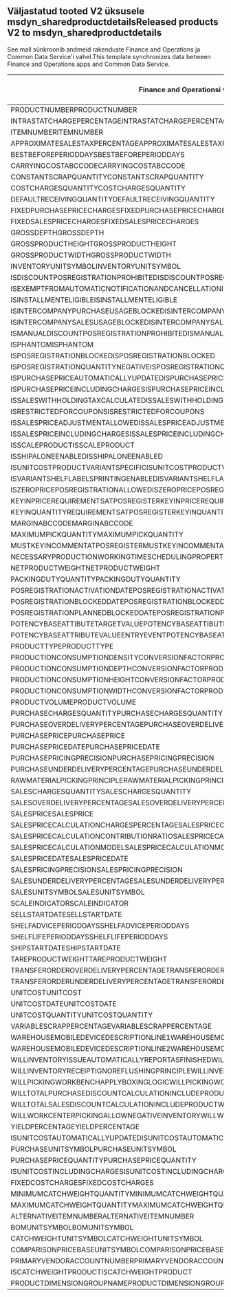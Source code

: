 ## <a name="released-products-v2-to-msdyn_sharedproductdetails"></a><span data-ttu-id="ce9e9-101">Väljastatud tooted V2 üksusele msdyn_sharedproductdetails</span><span class="sxs-lookup"><span data-stu-id="ce9e9-101">Released products V2 to msdyn_sharedproductdetails</span></span>

<span data-ttu-id="ce9e9-102">See mall sünkroonib andmeid rakenduste Finance and Operations ja Common Data Service'i vahel.</span><span class="sxs-lookup"><span data-stu-id="ce9e9-102">This template synchronizes data between Finance and Operations apps and Common Data Service.</span></span>

<span data-ttu-id="ce9e9-103">Finance and Operationsi väli</span><span class="sxs-lookup"><span data-stu-id="ce9e9-103">Finance and Operations field</span></span> | <span data-ttu-id="ce9e9-104">Kaardi tüüp</span><span class="sxs-lookup"><span data-stu-id="ce9e9-104">Map type</span></span> | <span data-ttu-id="ce9e9-105">Muu Dynamics 365 väli</span><span class="sxs-lookup"><span data-stu-id="ce9e9-105">Other Dynamics 365 field</span></span> | <span data-ttu-id="ce9e9-106">Vaikeväärtus</span><span class="sxs-lookup"><span data-stu-id="ce9e9-106">Default value</span></span>
---|---|---|---
<span data-ttu-id="ce9e9-107">PRODUCTNUMBER</span><span class="sxs-lookup"><span data-stu-id="ce9e9-107">PRODUCTNUMBER</span></span> | > | <span data-ttu-id="ce9e9-108">msdyn_globalproduct.msdyn_productnumber</span><span class="sxs-lookup"><span data-stu-id="ce9e9-108">msdyn_globalproduct.msdyn_productnumber</span></span> | 
<span data-ttu-id="ce9e9-109">INTRASTATCHARGEPERCENTAGE</span><span class="sxs-lookup"><span data-stu-id="ce9e9-109">INTRASTATCHARGEPERCENTAGE</span></span> | > | <span data-ttu-id="ce9e9-110">msdyn_intrastatchargepercentage</span><span class="sxs-lookup"><span data-stu-id="ce9e9-110">msdyn_intrastatchargepercentage</span></span> | 
<span data-ttu-id="ce9e9-111">ITEMNUMBER</span><span class="sxs-lookup"><span data-stu-id="ce9e9-111">ITEMNUMBER</span></span> | >> | <span data-ttu-id="ce9e9-112">msdyn_itemnumber</span><span class="sxs-lookup"><span data-stu-id="ce9e9-112">msdyn_itemnumber</span></span> | 
<span data-ttu-id="ce9e9-113">APPROXIMATESALESTAXPERCENTAGE</span><span class="sxs-lookup"><span data-stu-id="ce9e9-113">APPROXIMATESALESTAXPERCENTAGE</span></span> | > | <span data-ttu-id="ce9e9-114">msdyn_approximatesalestaxpercentage</span><span class="sxs-lookup"><span data-stu-id="ce9e9-114">msdyn_approximatesalestaxpercentage</span></span> | 
<span data-ttu-id="ce9e9-115">BESTBEFOREPERIODDAYS</span><span class="sxs-lookup"><span data-stu-id="ce9e9-115">BESTBEFOREPERIODDAYS</span></span> | > | <span data-ttu-id="ce9e9-116">msdyn_bestbeforeperioddays</span><span class="sxs-lookup"><span data-stu-id="ce9e9-116">msdyn_bestbeforeperioddays</span></span> | 
<span data-ttu-id="ce9e9-117">CARRYINGCOSTABCCODE</span><span class="sxs-lookup"><span data-stu-id="ce9e9-117">CARRYINGCOSTABCCODE</span></span> | >> | <span data-ttu-id="ce9e9-118">msdyn_carryingcostabccode</span><span class="sxs-lookup"><span data-stu-id="ce9e9-118">msdyn_carryingcostabccode</span></span> | 
<span data-ttu-id="ce9e9-119">CONSTANTSCRAPQUANTITY</span><span class="sxs-lookup"><span data-stu-id="ce9e9-119">CONSTANTSCRAPQUANTITY</span></span> | > | <span data-ttu-id="ce9e9-120">msdyn_constantscrapquantity</span><span class="sxs-lookup"><span data-stu-id="ce9e9-120">msdyn_constantscrapquantity</span></span> | 
<span data-ttu-id="ce9e9-121">COSTCHARGESQUANTITY</span><span class="sxs-lookup"><span data-stu-id="ce9e9-121">COSTCHARGESQUANTITY</span></span> | > | <span data-ttu-id="ce9e9-122">msdyn_costchargesquantity</span><span class="sxs-lookup"><span data-stu-id="ce9e9-122">msdyn_costchargesquantity</span></span> | 
<span data-ttu-id="ce9e9-123">DEFAULTRECEIVINGQUANTITY</span><span class="sxs-lookup"><span data-stu-id="ce9e9-123">DEFAULTRECEIVINGQUANTITY</span></span> | > | <span data-ttu-id="ce9e9-124">msdyn_defaultreceivingquantity</span><span class="sxs-lookup"><span data-stu-id="ce9e9-124">msdyn_defaultreceivingquantity</span></span> | 
<span data-ttu-id="ce9e9-125">FIXEDPURCHASEPRICECHARGES</span><span class="sxs-lookup"><span data-stu-id="ce9e9-125">FIXEDPURCHASEPRICECHARGES</span></span> | > | <span data-ttu-id="ce9e9-126">msdyn_fixedpurchasepricecharges</span><span class="sxs-lookup"><span data-stu-id="ce9e9-126">msdyn_fixedpurchasepricecharges</span></span> | 
<span data-ttu-id="ce9e9-127">FIXEDSALESPRICECHARGES</span><span class="sxs-lookup"><span data-stu-id="ce9e9-127">FIXEDSALESPRICECHARGES</span></span> | > | <span data-ttu-id="ce9e9-128">msdyn_fixedsalespricecharges</span><span class="sxs-lookup"><span data-stu-id="ce9e9-128">msdyn_fixedsalespricecharges</span></span> | 
<span data-ttu-id="ce9e9-129">GROSSDEPTH</span><span class="sxs-lookup"><span data-stu-id="ce9e9-129">GROSSDEPTH</span></span> | > | <span data-ttu-id="ce9e9-130">msdyn_grossdepth</span><span class="sxs-lookup"><span data-stu-id="ce9e9-130">msdyn_grossdepth</span></span> | 
<span data-ttu-id="ce9e9-131">GROSSPRODUCTHEIGHT</span><span class="sxs-lookup"><span data-stu-id="ce9e9-131">GROSSPRODUCTHEIGHT</span></span> | > | <span data-ttu-id="ce9e9-132">msdyn_grossproductheight</span><span class="sxs-lookup"><span data-stu-id="ce9e9-132">msdyn_grossproductheight</span></span> | 
<span data-ttu-id="ce9e9-133">GROSSPRODUCTWIDTH</span><span class="sxs-lookup"><span data-stu-id="ce9e9-133">GROSSPRODUCTWIDTH</span></span> | > | <span data-ttu-id="ce9e9-134">msdyn_grossproductwidth</span><span class="sxs-lookup"><span data-stu-id="ce9e9-134">msdyn_grossproductwidth</span></span> | 
<span data-ttu-id="ce9e9-135">INVENTORYUNITSYMBOL</span><span class="sxs-lookup"><span data-stu-id="ce9e9-135">INVENTORYUNITSYMBOL</span></span> | > | <span data-ttu-id="ce9e9-136">msdyn_inventoryunitsymbol.msdyn_symbol</span><span class="sxs-lookup"><span data-stu-id="ce9e9-136">msdyn_inventoryunitsymbol.msdyn_symbol</span></span> | 
<span data-ttu-id="ce9e9-137">ISDISCOUNTPOSREGISTRATIONPROHIBITED</span><span class="sxs-lookup"><span data-stu-id="ce9e9-137">ISDISCOUNTPOSREGISTRATIONPROHIBITED</span></span> | >> | <span data-ttu-id="ce9e9-138">msdyn_isdiscountposregistrationprohibited</span><span class="sxs-lookup"><span data-stu-id="ce9e9-138">msdyn_isdiscountposregistrationprohibited</span></span> | 
<span data-ttu-id="ce9e9-139">ISEXEMPTFROMAUTOMATICNOTIFICATIONANDCANCELLATION</span><span class="sxs-lookup"><span data-stu-id="ce9e9-139">ISEXEMPTFROMAUTOMATICNOTIFICATIONANDCANCELLATION</span></span> | >> | <span data-ttu-id="ce9e9-140">msdyn_exemptautomaticnotificationcancel</span><span class="sxs-lookup"><span data-stu-id="ce9e9-140">msdyn_exemptautomaticnotificationcancel</span></span> | 
<span data-ttu-id="ce9e9-141">ISINSTALLMENTELIGIBLE</span><span class="sxs-lookup"><span data-stu-id="ce9e9-141">ISINSTALLMENTELIGIBLE</span></span> | >> | <span data-ttu-id="ce9e9-142">msdyn_isinstallmenteligible</span><span class="sxs-lookup"><span data-stu-id="ce9e9-142">msdyn_isinstallmenteligible</span></span> | 
<span data-ttu-id="ce9e9-143">ISINTERCOMPANYPURCHASEUSAGEBLOCKED</span><span class="sxs-lookup"><span data-stu-id="ce9e9-143">ISINTERCOMPANYPURCHASEUSAGEBLOCKED</span></span> | >> | <span data-ttu-id="ce9e9-144">msdyn_isintercompanypurchaseusageblocked</span><span class="sxs-lookup"><span data-stu-id="ce9e9-144">msdyn_isintercompanypurchaseusageblocked</span></span> | 
<span data-ttu-id="ce9e9-145">ISINTERCOMPANYSALESUSAGEBLOCKED</span><span class="sxs-lookup"><span data-stu-id="ce9e9-145">ISINTERCOMPANYSALESUSAGEBLOCKED</span></span> | >> | <span data-ttu-id="ce9e9-146">msdyn_isintercompanysalesusageblocked</span><span class="sxs-lookup"><span data-stu-id="ce9e9-146">msdyn_isintercompanysalesusageblocked</span></span> | 
<span data-ttu-id="ce9e9-147">ISMANUALDISCOUNTPOSREGISTRATIONPROHIBITED</span><span class="sxs-lookup"><span data-stu-id="ce9e9-147">ISMANUALDISCOUNTPOSREGISTRATIONPROHIBITED</span></span> | >> | <span data-ttu-id="ce9e9-148">msdyn_ismanualdiscposregistrationprohibited</span><span class="sxs-lookup"><span data-stu-id="ce9e9-148">msdyn_ismanualdiscposregistrationprohibited</span></span> | 
<span data-ttu-id="ce9e9-149">ISPHANTOM</span><span class="sxs-lookup"><span data-stu-id="ce9e9-149">ISPHANTOM</span></span> | >> | <span data-ttu-id="ce9e9-150">msdyn_isphantom</span><span class="sxs-lookup"><span data-stu-id="ce9e9-150">msdyn_isphantom</span></span> | 
<span data-ttu-id="ce9e9-151">ISPOSREGISTRATIONBLOCKED</span><span class="sxs-lookup"><span data-stu-id="ce9e9-151">ISPOSREGISTRATIONBLOCKED</span></span> | >> | <span data-ttu-id="ce9e9-152">msdyn_isposregistrationblocked</span><span class="sxs-lookup"><span data-stu-id="ce9e9-152">msdyn_isposregistrationblocked</span></span> | 
<span data-ttu-id="ce9e9-153">ISPOSREGISTRATIONQUANTITYNEGATIVE</span><span class="sxs-lookup"><span data-stu-id="ce9e9-153">ISPOSREGISTRATIONQUANTITYNEGATIVE</span></span> | >> | <span data-ttu-id="ce9e9-154">msdyn_isposregistrationquantitynegative</span><span class="sxs-lookup"><span data-stu-id="ce9e9-154">msdyn_isposregistrationquantitynegative</span></span> | 
<span data-ttu-id="ce9e9-155">ISPURCHASEPRICEAUTOMATICALLYUPDATED</span><span class="sxs-lookup"><span data-stu-id="ce9e9-155">ISPURCHASEPRICEAUTOMATICALLYUPDATED</span></span> | >> | <span data-ttu-id="ce9e9-156">msdyn_ispurchasepriceautomaticallyupdated</span><span class="sxs-lookup"><span data-stu-id="ce9e9-156">msdyn_ispurchasepriceautomaticallyupdated</span></span> | 
<span data-ttu-id="ce9e9-157">ISPURCHASEPRICEINCLUDINGCHARGES</span><span class="sxs-lookup"><span data-stu-id="ce9e9-157">ISPURCHASEPRICEINCLUDINGCHARGES</span></span> | >> | <span data-ttu-id="ce9e9-158">msdyn_ispurchasepriceincludingcharges</span><span class="sxs-lookup"><span data-stu-id="ce9e9-158">msdyn_ispurchasepriceincludingcharges</span></span> | 
<span data-ttu-id="ce9e9-159">ISSALESWITHHOLDINGTAXCALCULATED</span><span class="sxs-lookup"><span data-stu-id="ce9e9-159">ISSALESWITHHOLDINGTAXCALCULATED</span></span> | >> | <span data-ttu-id="ce9e9-160">msdyn_issaleswithholdingtaxcalculated</span><span class="sxs-lookup"><span data-stu-id="ce9e9-160">msdyn_issaleswithholdingtaxcalculated</span></span> | 
<span data-ttu-id="ce9e9-161">ISRESTRICTEDFORCOUPONS</span><span class="sxs-lookup"><span data-stu-id="ce9e9-161">ISRESTRICTEDFORCOUPONS</span></span> | >> | <span data-ttu-id="ce9e9-162">msdyn_isrestrictedforcoupons</span><span class="sxs-lookup"><span data-stu-id="ce9e9-162">msdyn_isrestrictedforcoupons</span></span> | 
<span data-ttu-id="ce9e9-163">ISSALESPRICEADJUSTMENTALLOWED</span><span class="sxs-lookup"><span data-stu-id="ce9e9-163">ISSALESPRICEADJUSTMENTALLOWED</span></span> | >> | <span data-ttu-id="ce9e9-164">msdyn_issalespriceadjustmentallowed</span><span class="sxs-lookup"><span data-stu-id="ce9e9-164">msdyn_issalespriceadjustmentallowed</span></span> | 
<span data-ttu-id="ce9e9-165">ISSALESPRICEINCLUDINGCHARGES</span><span class="sxs-lookup"><span data-stu-id="ce9e9-165">ISSALESPRICEINCLUDINGCHARGES</span></span> | >> | <span data-ttu-id="ce9e9-166">msdyn_issalespriceincludingcharges</span><span class="sxs-lookup"><span data-stu-id="ce9e9-166">msdyn_issalespriceincludingcharges</span></span> | 
<span data-ttu-id="ce9e9-167">ISSCALEPRODUCT</span><span class="sxs-lookup"><span data-stu-id="ce9e9-167">ISSCALEPRODUCT</span></span> | >> | <span data-ttu-id="ce9e9-168">msdyn_isscaleproduct</span><span class="sxs-lookup"><span data-stu-id="ce9e9-168">msdyn_isscaleproduct</span></span> | 
<span data-ttu-id="ce9e9-169">ISSHIPALONEENABLED</span><span class="sxs-lookup"><span data-stu-id="ce9e9-169">ISSHIPALONEENABLED</span></span> | >> | <span data-ttu-id="ce9e9-170">msdyn_isshipaloneenabled</span><span class="sxs-lookup"><span data-stu-id="ce9e9-170">msdyn_isshipaloneenabled</span></span> | 
<span data-ttu-id="ce9e9-171">ISUNITCOSTPRODUCTVARIANTSPECIFIC</span><span class="sxs-lookup"><span data-stu-id="ce9e9-171">ISUNITCOSTPRODUCTVARIANTSPECIFIC</span></span> | >> | <span data-ttu-id="ce9e9-172">msdyn_isunitcostproductvariantspecific</span><span class="sxs-lookup"><span data-stu-id="ce9e9-172">msdyn_isunitcostproductvariantspecific</span></span> | 
<span data-ttu-id="ce9e9-173">ISVARIANTSHELFLABELSPRINTINGENABLED</span><span class="sxs-lookup"><span data-stu-id="ce9e9-173">ISVARIANTSHELFLABELSPRINTINGENABLED</span></span> | >> | <span data-ttu-id="ce9e9-174">msdyn_isvariantshelflabelsprintingenabled</span><span class="sxs-lookup"><span data-stu-id="ce9e9-174">msdyn_isvariantshelflabelsprintingenabled</span></span> | 
<span data-ttu-id="ce9e9-175">ISZEROPRICEPOSREGISTRATIONALLOWED</span><span class="sxs-lookup"><span data-stu-id="ce9e9-175">ISZEROPRICEPOSREGISTRATIONALLOWED</span></span> | >> | <span data-ttu-id="ce9e9-176">msdyn_iszeropriceposregistrationallowed</span><span class="sxs-lookup"><span data-stu-id="ce9e9-176">msdyn_iszeropriceposregistrationallowed</span></span> | 
<span data-ttu-id="ce9e9-177">KEYINPRICEREQUIREMENTSATPOSREGISTER</span><span class="sxs-lookup"><span data-stu-id="ce9e9-177">KEYINPRICEREQUIREMENTSATPOSREGISTER</span></span> | >> | <span data-ttu-id="ce9e9-178">msdyn_keyinpricerequirementsatposregister</span><span class="sxs-lookup"><span data-stu-id="ce9e9-178">msdyn_keyinpricerequirementsatposregister</span></span> | 
<span data-ttu-id="ce9e9-179">KEYINQUANTITYREQUIREMENTSATPOSREGISTER</span><span class="sxs-lookup"><span data-stu-id="ce9e9-179">KEYINQUANTITYREQUIREMENTSATPOSREGISTER</span></span> | >> | <span data-ttu-id="ce9e9-180">msdyn_keyinquantityrequirementsatposregister</span><span class="sxs-lookup"><span data-stu-id="ce9e9-180">msdyn_keyinquantityrequirementsatposregister</span></span> | 
<span data-ttu-id="ce9e9-181">MARGINABCCODE</span><span class="sxs-lookup"><span data-stu-id="ce9e9-181">MARGINABCCODE</span></span> | >> | <span data-ttu-id="ce9e9-182">msdyn_marginabccode</span><span class="sxs-lookup"><span data-stu-id="ce9e9-182">msdyn_marginabccode</span></span> | 
<span data-ttu-id="ce9e9-183">MAXIMUMPICKQUANTITY</span><span class="sxs-lookup"><span data-stu-id="ce9e9-183">MAXIMUMPICKQUANTITY</span></span> | > | <span data-ttu-id="ce9e9-184">msdyn_maximumpickquantity</span><span class="sxs-lookup"><span data-stu-id="ce9e9-184">msdyn_maximumpickquantity</span></span> | 
<span data-ttu-id="ce9e9-185">MUSTKEYINCOMMENTATPOSREGISTER</span><span class="sxs-lookup"><span data-stu-id="ce9e9-185">MUSTKEYINCOMMENTATPOSREGISTER</span></span> | >> | <span data-ttu-id="ce9e9-186">msdyn_mustkeyincommentatposregister</span><span class="sxs-lookup"><span data-stu-id="ce9e9-186">msdyn_mustkeyincommentatposregister</span></span> | 
<span data-ttu-id="ce9e9-187">NECESSARYPRODUCTIONWORKINGTIMESCHEDULINGPROPERTYID</span><span class="sxs-lookup"><span data-stu-id="ce9e9-187">NECESSARYPRODUCTIONWORKINGTIMESCHEDULINGPROPERTYID</span></span> | > | <span data-ttu-id="ce9e9-188">msdyn_necessaryproductionworkingtimeschedulingp</span><span class="sxs-lookup"><span data-stu-id="ce9e9-188">msdyn_necessaryproductionworkingtimeschedulingp</span></span> | 
<span data-ttu-id="ce9e9-189">NETPRODUCTWEIGHT</span><span class="sxs-lookup"><span data-stu-id="ce9e9-189">NETPRODUCTWEIGHT</span></span> | > | <span data-ttu-id="ce9e9-190">msdyn_netproductweight</span><span class="sxs-lookup"><span data-stu-id="ce9e9-190">msdyn_netproductweight</span></span> | 
<span data-ttu-id="ce9e9-191">PACKINGDUTYQUANTITY</span><span class="sxs-lookup"><span data-stu-id="ce9e9-191">PACKINGDUTYQUANTITY</span></span> | > | <span data-ttu-id="ce9e9-192">msdyn_packingdutyquantity</span><span class="sxs-lookup"><span data-stu-id="ce9e9-192">msdyn_packingdutyquantity</span></span> | 
<span data-ttu-id="ce9e9-193">POSREGISTRATIONACTIVATIONDATE</span><span class="sxs-lookup"><span data-stu-id="ce9e9-193">POSREGISTRATIONACTIVATIONDATE</span></span> | > | <span data-ttu-id="ce9e9-194">msdyn_posregistrationactivationdate</span><span class="sxs-lookup"><span data-stu-id="ce9e9-194">msdyn_posregistrationactivationdate</span></span> | 
<span data-ttu-id="ce9e9-195">POSREGISTRATIONBLOCKEDDATE</span><span class="sxs-lookup"><span data-stu-id="ce9e9-195">POSREGISTRATIONBLOCKEDDATE</span></span> | > | <span data-ttu-id="ce9e9-196">msdyn_posregistrationblockeddate</span><span class="sxs-lookup"><span data-stu-id="ce9e9-196">msdyn_posregistrationblockeddate</span></span> | 
<span data-ttu-id="ce9e9-197">POSREGISTRATIONPLANNEDBLOCKEDDATE</span><span class="sxs-lookup"><span data-stu-id="ce9e9-197">POSREGISTRATIONPLANNEDBLOCKEDDATE</span></span> | > | <span data-ttu-id="ce9e9-198">msdyn_posregistrationplannedblockeddate</span><span class="sxs-lookup"><span data-stu-id="ce9e9-198">msdyn_posregistrationplannedblockeddate</span></span> | 
<span data-ttu-id="ce9e9-199">POTENCYBASEATTIBUTETARGETVALUE</span><span class="sxs-lookup"><span data-stu-id="ce9e9-199">POTENCYBASEATTIBUTETARGETVALUE</span></span> | > | <span data-ttu-id="ce9e9-200">msdyn_potencybaseattibutetargetvalue</span><span class="sxs-lookup"><span data-stu-id="ce9e9-200">msdyn_potencybaseattibutetargetvalue</span></span> | 
<span data-ttu-id="ce9e9-201">POTENCYBASEATTRIBUTEVALUEENTRYEVENT</span><span class="sxs-lookup"><span data-stu-id="ce9e9-201">POTENCYBASEATTRIBUTEVALUEENTRYEVENT</span></span> | >> | <span data-ttu-id="ce9e9-202">msdyn_potencybaseattributevalueentryevent</span><span class="sxs-lookup"><span data-stu-id="ce9e9-202">msdyn_potencybaseattributevalueentryevent</span></span> | 
<span data-ttu-id="ce9e9-203">PRODUCTTYPE</span><span class="sxs-lookup"><span data-stu-id="ce9e9-203">PRODUCTTYPE</span></span> | >> | <span data-ttu-id="ce9e9-204">msdyn_producttype</span><span class="sxs-lookup"><span data-stu-id="ce9e9-204">msdyn_producttype</span></span> | 
<span data-ttu-id="ce9e9-205">PRODUCTIONCONSUMPTIONDENSITYCONVERSIONFACTOR</span><span class="sxs-lookup"><span data-stu-id="ce9e9-205">PRODUCTIONCONSUMPTIONDENSITYCONVERSIONFACTOR</span></span> | > | <span data-ttu-id="ce9e9-206">msdyn_productionconsumptiondensityconversion</span><span class="sxs-lookup"><span data-stu-id="ce9e9-206">msdyn_productionconsumptiondensityconversion</span></span> | 
<span data-ttu-id="ce9e9-207">PRODUCTIONCONSUMPTIONDEPTHCONVERSIONFACTOR</span><span class="sxs-lookup"><span data-stu-id="ce9e9-207">PRODUCTIONCONSUMPTIONDEPTHCONVERSIONFACTOR</span></span> | > | <span data-ttu-id="ce9e9-208">msdyn_productionconsumptiondepthconversion</span><span class="sxs-lookup"><span data-stu-id="ce9e9-208">msdyn_productionconsumptiondepthconversion</span></span> | 
<span data-ttu-id="ce9e9-209">PRODUCTIONCONSUMPTIONHEIGHTCONVERSIONFACTOR</span><span class="sxs-lookup"><span data-stu-id="ce9e9-209">PRODUCTIONCONSUMPTIONHEIGHTCONVERSIONFACTOR</span></span> | > | <span data-ttu-id="ce9e9-210">msdyn_productionconsumptionheightconversion</span><span class="sxs-lookup"><span data-stu-id="ce9e9-210">msdyn_productionconsumptionheightconversion</span></span> | 
<span data-ttu-id="ce9e9-211">PRODUCTIONCONSUMPTIONWIDTHCONVERSIONFACTOR</span><span class="sxs-lookup"><span data-stu-id="ce9e9-211">PRODUCTIONCONSUMPTIONWIDTHCONVERSIONFACTOR</span></span> | > | <span data-ttu-id="ce9e9-212">msdyn_productionconsumptionwidthconversion</span><span class="sxs-lookup"><span data-stu-id="ce9e9-212">msdyn_productionconsumptionwidthconversion</span></span> | 
<span data-ttu-id="ce9e9-213">PRODUCTVOLUME</span><span class="sxs-lookup"><span data-stu-id="ce9e9-213">PRODUCTVOLUME</span></span> | > | <span data-ttu-id="ce9e9-214">msdyn_productvolume</span><span class="sxs-lookup"><span data-stu-id="ce9e9-214">msdyn_productvolume</span></span> | 
<span data-ttu-id="ce9e9-215">PURCHASECHARGESQUANTITY</span><span class="sxs-lookup"><span data-stu-id="ce9e9-215">PURCHASECHARGESQUANTITY</span></span> | > | <span data-ttu-id="ce9e9-216">msdyn_purchasechargesquantity</span><span class="sxs-lookup"><span data-stu-id="ce9e9-216">msdyn_purchasechargesquantity</span></span> | 
<span data-ttu-id="ce9e9-217">PURCHASEOVERDELIVERYPERCENTAGE</span><span class="sxs-lookup"><span data-stu-id="ce9e9-217">PURCHASEOVERDELIVERYPERCENTAGE</span></span> | > | <span data-ttu-id="ce9e9-218">msdyn_purchaseoverdeliverypercentage</span><span class="sxs-lookup"><span data-stu-id="ce9e9-218">msdyn_purchaseoverdeliverypercentage</span></span> | 
<span data-ttu-id="ce9e9-219">PURCHASEPRICE</span><span class="sxs-lookup"><span data-stu-id="ce9e9-219">PURCHASEPRICE</span></span> | > | <span data-ttu-id="ce9e9-220">msdyn_purchaseprice</span><span class="sxs-lookup"><span data-stu-id="ce9e9-220">msdyn_purchaseprice</span></span> | 
<span data-ttu-id="ce9e9-221">PURCHASEPRICEDATE</span><span class="sxs-lookup"><span data-stu-id="ce9e9-221">PURCHASEPRICEDATE</span></span> | > | <span data-ttu-id="ce9e9-222">msdyn_purchasepricedate</span><span class="sxs-lookup"><span data-stu-id="ce9e9-222">msdyn_purchasepricedate</span></span> | 
<span data-ttu-id="ce9e9-223">PURCHASEPRICINGPRECISION</span><span class="sxs-lookup"><span data-stu-id="ce9e9-223">PURCHASEPRICINGPRECISION</span></span> | > | <span data-ttu-id="ce9e9-224">msdyn_purchasepricingprecision</span><span class="sxs-lookup"><span data-stu-id="ce9e9-224">msdyn_purchasepricingprecision</span></span> | 
<span data-ttu-id="ce9e9-225">PURCHASEUNDERDELIVERYPERCENTAGE</span><span class="sxs-lookup"><span data-stu-id="ce9e9-225">PURCHASEUNDERDELIVERYPERCENTAGE</span></span> | > | <span data-ttu-id="ce9e9-226">msdyn_purchaseunderdeliverypercentage</span><span class="sxs-lookup"><span data-stu-id="ce9e9-226">msdyn_purchaseunderdeliverypercentage</span></span> | 
<span data-ttu-id="ce9e9-227">RAWMATERIALPICKINGPRINCIPLE</span><span class="sxs-lookup"><span data-stu-id="ce9e9-227">RAWMATERIALPICKINGPRINCIPLE</span></span> | >> | <span data-ttu-id="ce9e9-228">msdyn_rawmaterialpickingprinciple</span><span class="sxs-lookup"><span data-stu-id="ce9e9-228">msdyn_rawmaterialpickingprinciple</span></span> | 
<span data-ttu-id="ce9e9-229">SALESCHARGESQUANTITY</span><span class="sxs-lookup"><span data-stu-id="ce9e9-229">SALESCHARGESQUANTITY</span></span> | > | <span data-ttu-id="ce9e9-230">msdyn_saleschargesquantity</span><span class="sxs-lookup"><span data-stu-id="ce9e9-230">msdyn_saleschargesquantity</span></span> | 
<span data-ttu-id="ce9e9-231">SALESOVERDELIVERYPERCENTAGE</span><span class="sxs-lookup"><span data-stu-id="ce9e9-231">SALESOVERDELIVERYPERCENTAGE</span></span> | > | <span data-ttu-id="ce9e9-232">msdyn_salesoverdeliverypercentage</span><span class="sxs-lookup"><span data-stu-id="ce9e9-232">msdyn_salesoverdeliverypercentage</span></span> | 
<span data-ttu-id="ce9e9-233">SALESPRICE</span><span class="sxs-lookup"><span data-stu-id="ce9e9-233">SALESPRICE</span></span> | > | <span data-ttu-id="ce9e9-234">msdyn_salesprice</span><span class="sxs-lookup"><span data-stu-id="ce9e9-234">msdyn_salesprice</span></span> | 
<span data-ttu-id="ce9e9-235">SALESPRICECALCULATIONCHARGESPERCENTAGE</span><span class="sxs-lookup"><span data-stu-id="ce9e9-235">SALESPRICECALCULATIONCHARGESPERCENTAGE</span></span> | > | <span data-ttu-id="ce9e9-236">msdyn_salespricecalculationchargespercentage</span><span class="sxs-lookup"><span data-stu-id="ce9e9-236">msdyn_salespricecalculationchargespercentage</span></span> | 
<span data-ttu-id="ce9e9-237">SALESPRICECALCULATIONCONTRIBUTIONRATIO</span><span class="sxs-lookup"><span data-stu-id="ce9e9-237">SALESPRICECALCULATIONCONTRIBUTIONRATIO</span></span> | > | <span data-ttu-id="ce9e9-238">msdyn_salespricecalculationcontributionratio</span><span class="sxs-lookup"><span data-stu-id="ce9e9-238">msdyn_salespricecalculationcontributionratio</span></span> | 
<span data-ttu-id="ce9e9-239">SALESPRICECALCULATIONMODEL</span><span class="sxs-lookup"><span data-stu-id="ce9e9-239">SALESPRICECALCULATIONMODEL</span></span> | >> | <span data-ttu-id="ce9e9-240">msdyn_salespricecalculationmodel</span><span class="sxs-lookup"><span data-stu-id="ce9e9-240">msdyn_salespricecalculationmodel</span></span> | 
<span data-ttu-id="ce9e9-241">SALESPRICEDATE</span><span class="sxs-lookup"><span data-stu-id="ce9e9-241">SALESPRICEDATE</span></span> | > | <span data-ttu-id="ce9e9-242">msdyn_salespricedate</span><span class="sxs-lookup"><span data-stu-id="ce9e9-242">msdyn_salespricedate</span></span> | 
<span data-ttu-id="ce9e9-243">SALESPRICINGPRECISION</span><span class="sxs-lookup"><span data-stu-id="ce9e9-243">SALESPRICINGPRECISION</span></span> | > | <span data-ttu-id="ce9e9-244">msdyn_salespricingprecision</span><span class="sxs-lookup"><span data-stu-id="ce9e9-244">msdyn_salespricingprecision</span></span> | 
<span data-ttu-id="ce9e9-245">SALESUNDERDELIVERYPERCENTAGE</span><span class="sxs-lookup"><span data-stu-id="ce9e9-245">SALESUNDERDELIVERYPERCENTAGE</span></span> | > | <span data-ttu-id="ce9e9-246">msdyn_salesunderdeliverypercentage</span><span class="sxs-lookup"><span data-stu-id="ce9e9-246">msdyn_salesunderdeliverypercentage</span></span> | 
<span data-ttu-id="ce9e9-247">SALESUNITSYMBOL</span><span class="sxs-lookup"><span data-stu-id="ce9e9-247">SALESUNITSYMBOL</span></span> | > | <span data-ttu-id="ce9e9-248">msdyn_salesunitsymbol.msdyn_symbol</span><span class="sxs-lookup"><span data-stu-id="ce9e9-248">msdyn_salesunitsymbol.msdyn_symbol</span></span> | 
<span data-ttu-id="ce9e9-249">SCALEINDICATOR</span><span class="sxs-lookup"><span data-stu-id="ce9e9-249">SCALEINDICATOR</span></span> | >> | <span data-ttu-id="ce9e9-250">msdyn_scaleindicator</span><span class="sxs-lookup"><span data-stu-id="ce9e9-250">msdyn_scaleindicator</span></span> | 
<span data-ttu-id="ce9e9-251">SELLSTARTDATE</span><span class="sxs-lookup"><span data-stu-id="ce9e9-251">SELLSTARTDATE</span></span> | > | <span data-ttu-id="ce9e9-252">msdyn_sellstartdate</span><span class="sxs-lookup"><span data-stu-id="ce9e9-252">msdyn_sellstartdate</span></span> | 
<span data-ttu-id="ce9e9-253">SHELFADVICEPERIODDAYS</span><span class="sxs-lookup"><span data-stu-id="ce9e9-253">SHELFADVICEPERIODDAYS</span></span> | > | <span data-ttu-id="ce9e9-254">msdyn_shelfadviceperioddays</span><span class="sxs-lookup"><span data-stu-id="ce9e9-254">msdyn_shelfadviceperioddays</span></span> | 
<span data-ttu-id="ce9e9-255">SHELFLIFEPERIODDAYS</span><span class="sxs-lookup"><span data-stu-id="ce9e9-255">SHELFLIFEPERIODDAYS</span></span> | > | <span data-ttu-id="ce9e9-256">msdyn_shelflifeperioddays</span><span class="sxs-lookup"><span data-stu-id="ce9e9-256">msdyn_shelflifeperioddays</span></span> | 
<span data-ttu-id="ce9e9-257">SHIPSTARTDATE</span><span class="sxs-lookup"><span data-stu-id="ce9e9-257">SHIPSTARTDATE</span></span> | > | <span data-ttu-id="ce9e9-258">msdyn_shipstartdate</span><span class="sxs-lookup"><span data-stu-id="ce9e9-258">msdyn_shipstartdate</span></span> | 
<span data-ttu-id="ce9e9-259">TAREPRODUCTWEIGHT</span><span class="sxs-lookup"><span data-stu-id="ce9e9-259">TAREPRODUCTWEIGHT</span></span> | > | <span data-ttu-id="ce9e9-260">msdyn_tareproductweight</span><span class="sxs-lookup"><span data-stu-id="ce9e9-260">msdyn_tareproductweight</span></span> | 
<span data-ttu-id="ce9e9-261">TRANSFERORDEROVERDELIVERYPERCENTAGE</span><span class="sxs-lookup"><span data-stu-id="ce9e9-261">TRANSFERORDEROVERDELIVERYPERCENTAGE</span></span> | > | <span data-ttu-id="ce9e9-262">msdyn_transferorderoverdeliverypercentage</span><span class="sxs-lookup"><span data-stu-id="ce9e9-262">msdyn_transferorderoverdeliverypercentage</span></span> | 
<span data-ttu-id="ce9e9-263">TRANSFERORDERUNDERDELIVERYPERCENTAGE</span><span class="sxs-lookup"><span data-stu-id="ce9e9-263">TRANSFERORDERUNDERDELIVERYPERCENTAGE</span></span> | > | <span data-ttu-id="ce9e9-264">msdyn_transferorderunderdeliverypercentage</span><span class="sxs-lookup"><span data-stu-id="ce9e9-264">msdyn_transferorderunderdeliverypercentage</span></span> | 
<span data-ttu-id="ce9e9-265">UNITCOST</span><span class="sxs-lookup"><span data-stu-id="ce9e9-265">UNITCOST</span></span> | > | <span data-ttu-id="ce9e9-266">msdyn_unitcost</span><span class="sxs-lookup"><span data-stu-id="ce9e9-266">msdyn_unitcost</span></span> | 
<span data-ttu-id="ce9e9-267">UNITCOSTDATE</span><span class="sxs-lookup"><span data-stu-id="ce9e9-267">UNITCOSTDATE</span></span> | > | <span data-ttu-id="ce9e9-268">msdyn_unitcostdate</span><span class="sxs-lookup"><span data-stu-id="ce9e9-268">msdyn_unitcostdate</span></span> | 
<span data-ttu-id="ce9e9-269">UNITCOSTQUANTITY</span><span class="sxs-lookup"><span data-stu-id="ce9e9-269">UNITCOSTQUANTITY</span></span> | > | <span data-ttu-id="ce9e9-270">msdyn_unitcostquantity</span><span class="sxs-lookup"><span data-stu-id="ce9e9-270">msdyn_unitcostquantity</span></span> | 
<span data-ttu-id="ce9e9-271">VARIABLESCRAPPERCENTAGE</span><span class="sxs-lookup"><span data-stu-id="ce9e9-271">VARIABLESCRAPPERCENTAGE</span></span> | > | <span data-ttu-id="ce9e9-272">msdyn_variablescrappercentage</span><span class="sxs-lookup"><span data-stu-id="ce9e9-272">msdyn_variablescrappercentage</span></span> | 
<span data-ttu-id="ce9e9-273">WAREHOUSEMOBILEDEVICEDESCRIPTIONLINE1</span><span class="sxs-lookup"><span data-stu-id="ce9e9-273">WAREHOUSEMOBILEDEVICEDESCRIPTIONLINE1</span></span> | > | <span data-ttu-id="ce9e9-274">msdyn_warehousemobiledevicedescriptionline1</span><span class="sxs-lookup"><span data-stu-id="ce9e9-274">msdyn_warehousemobiledevicedescriptionline1</span></span> | 
<span data-ttu-id="ce9e9-275">WAREHOUSEMOBILEDEVICEDESCRIPTIONLINE2</span><span class="sxs-lookup"><span data-stu-id="ce9e9-275">WAREHOUSEMOBILEDEVICEDESCRIPTIONLINE2</span></span> | > | <span data-ttu-id="ce9e9-276">msdyn_warehousemobiledevicedescriptionline2</span><span class="sxs-lookup"><span data-stu-id="ce9e9-276">msdyn_warehousemobiledevicedescriptionline2</span></span> | 
<span data-ttu-id="ce9e9-277">WILLINVENTORYISSUEAUTOMATICALLYREPORTASFINISHED</span><span class="sxs-lookup"><span data-stu-id="ce9e9-277">WILLINVENTORYISSUEAUTOMATICALLYREPORTASFINISHED</span></span> | >> | <span data-ttu-id="ce9e9-278">msdyn_willinventoryissueautoreportasfinished</span><span class="sxs-lookup"><span data-stu-id="ce9e9-278">msdyn_willinventoryissueautoreportasfinished</span></span> | 
<span data-ttu-id="ce9e9-279">WILLINVENTORYRECEIPTIGNOREFLUSHINGPRINCIPLE</span><span class="sxs-lookup"><span data-stu-id="ce9e9-279">WILLINVENTORYRECEIPTIGNOREFLUSHINGPRINCIPLE</span></span> | >> | <span data-ttu-id="ce9e9-280">msdyn_willinventoryreceiptignoreflushing</span><span class="sxs-lookup"><span data-stu-id="ce9e9-280">msdyn_willinventoryreceiptignoreflushing</span></span> | 
<span data-ttu-id="ce9e9-281">WILLPICKINGWORKBENCHAPPLYBOXINGLOGIC</span><span class="sxs-lookup"><span data-stu-id="ce9e9-281">WILLPICKINGWORKBENCHAPPLYBOXINGLOGIC</span></span> | >> | <span data-ttu-id="ce9e9-282">msdyn_willpickingworkbenchapplyboxinglogic</span><span class="sxs-lookup"><span data-stu-id="ce9e9-282">msdyn_willpickingworkbenchapplyboxinglogic</span></span> | 
<span data-ttu-id="ce9e9-283">WILLTOTALPURCHASEDISCOUNTCALCULATIONINCLUDEPRODUCT</span><span class="sxs-lookup"><span data-stu-id="ce9e9-283">WILLTOTALPURCHASEDISCOUNTCALCULATIONINCLUDEPRODUCT</span></span> | >> | <span data-ttu-id="ce9e9-284">msdyn_willtotalpurchdiscountcalcincludeproduct</span><span class="sxs-lookup"><span data-stu-id="ce9e9-284">msdyn_willtotalpurchdiscountcalcincludeproduct</span></span> | 
<span data-ttu-id="ce9e9-285">WILLTOTALSALESDISCOUNTCALCULATIONINCLUDEPRODUCT</span><span class="sxs-lookup"><span data-stu-id="ce9e9-285">WILLTOTALSALESDISCOUNTCALCULATIONINCLUDEPRODUCT</span></span> | >> | <span data-ttu-id="ce9e9-286">msdyn_willtotalsalesdiscountcalcincludeproduct</span><span class="sxs-lookup"><span data-stu-id="ce9e9-286">msdyn_willtotalsalesdiscountcalcincludeproduct</span></span> | 
<span data-ttu-id="ce9e9-287">WILLWORKCENTERPICKINGALLOWNEGATIVEINVENTORY</span><span class="sxs-lookup"><span data-stu-id="ce9e9-287">WILLWORKCENTERPICKINGALLOWNEGATIVEINVENTORY</span></span> | >> | <span data-ttu-id="ce9e9-288">msdyn_willworkcenterpickingallownegativeinvent</span><span class="sxs-lookup"><span data-stu-id="ce9e9-288">msdyn_willworkcenterpickingallownegativeinvent</span></span> | 
<span data-ttu-id="ce9e9-289">YIELDPERCENTAGE</span><span class="sxs-lookup"><span data-stu-id="ce9e9-289">YIELDPERCENTAGE</span></span> | > | <span data-ttu-id="ce9e9-290">msdyn_yieldpercentage</span><span class="sxs-lookup"><span data-stu-id="ce9e9-290">msdyn_yieldpercentage</span></span> | 
<span data-ttu-id="ce9e9-291">ISUNITCOSTAUTOMATICALLYUPDATED</span><span class="sxs-lookup"><span data-stu-id="ce9e9-291">ISUNITCOSTAUTOMATICALLYUPDATED</span></span> | >> | <span data-ttu-id="ce9e9-292">msdyn_isunitcostautomaticallyupdated</span><span class="sxs-lookup"><span data-stu-id="ce9e9-292">msdyn_isunitcostautomaticallyupdated</span></span> | 
<span data-ttu-id="ce9e9-293">PURCHASEUNITSYMBOL</span><span class="sxs-lookup"><span data-stu-id="ce9e9-293">PURCHASEUNITSYMBOL</span></span> | > | <span data-ttu-id="ce9e9-294">msdyn_purchaseunitsymbol.msdyn_symbol</span><span class="sxs-lookup"><span data-stu-id="ce9e9-294">msdyn_purchaseunitsymbol.msdyn_symbol</span></span> | 
<span data-ttu-id="ce9e9-295">PURCHASEPRICEQUANTITY</span><span class="sxs-lookup"><span data-stu-id="ce9e9-295">PURCHASEPRICEQUANTITY</span></span> | > | <span data-ttu-id="ce9e9-296">msdyn_purchasepricequantity</span><span class="sxs-lookup"><span data-stu-id="ce9e9-296">msdyn_purchasepricequantity</span></span> | 
<span data-ttu-id="ce9e9-297">ISUNITCOSTINCLUDINGCHARGES</span><span class="sxs-lookup"><span data-stu-id="ce9e9-297">ISUNITCOSTINCLUDINGCHARGES</span></span> | >> | <span data-ttu-id="ce9e9-298">msdyn_isunitcostincludingcharges</span><span class="sxs-lookup"><span data-stu-id="ce9e9-298">msdyn_isunitcostincludingcharges</span></span> | 
<span data-ttu-id="ce9e9-299">FIXEDCOSTCHARGES</span><span class="sxs-lookup"><span data-stu-id="ce9e9-299">FIXEDCOSTCHARGES</span></span> | >> | <span data-ttu-id="ce9e9-300">msdyn_fixedcostcharges</span><span class="sxs-lookup"><span data-stu-id="ce9e9-300">msdyn_fixedcostcharges</span></span> | 
<span data-ttu-id="ce9e9-301">MINIMUMCATCHWEIGHTQUANTITY</span><span class="sxs-lookup"><span data-stu-id="ce9e9-301">MINIMUMCATCHWEIGHTQUANTITY</span></span> | >> | <span data-ttu-id="ce9e9-302">msdyn_minimumcatchweightquantity</span><span class="sxs-lookup"><span data-stu-id="ce9e9-302">msdyn_minimumcatchweightquantity</span></span> | 
<span data-ttu-id="ce9e9-303">MAXIMUMCATCHWEIGHTQUANTITY</span><span class="sxs-lookup"><span data-stu-id="ce9e9-303">MAXIMUMCATCHWEIGHTQUANTITY</span></span> | >> | <span data-ttu-id="ce9e9-304">msdyn_maximumcatchweightquantity</span><span class="sxs-lookup"><span data-stu-id="ce9e9-304">msdyn_maximumcatchweightquantity</span></span> | 
<span data-ttu-id="ce9e9-305">ALTERNATIVEITEMNUMBER</span><span class="sxs-lookup"><span data-stu-id="ce9e9-305">ALTERNATIVEITEMNUMBER</span></span> | >> | <span data-ttu-id="ce9e9-306">msdyn_alternativeitemnumber.msdyn_itemnumber</span><span class="sxs-lookup"><span data-stu-id="ce9e9-306">msdyn_alternativeitemnumber.msdyn_itemnumber</span></span> | 
<span data-ttu-id="ce9e9-307">BOMUNITSYMBOL</span><span class="sxs-lookup"><span data-stu-id="ce9e9-307">BOMUNITSYMBOL</span></span> | >> | <span data-ttu-id="ce9e9-308">msdyn_bomunitsymbol.msdyn_symbol</span><span class="sxs-lookup"><span data-stu-id="ce9e9-308">msdyn_bomunitsymbol.msdyn_symbol</span></span> | 
<span data-ttu-id="ce9e9-309">CATCHWEIGHTUNITSYMBOL</span><span class="sxs-lookup"><span data-stu-id="ce9e9-309">CATCHWEIGHTUNITSYMBOL</span></span> | >> | <span data-ttu-id="ce9e9-310">msdyn_catchweightunitsymbol.msdyn_symbol</span><span class="sxs-lookup"><span data-stu-id="ce9e9-310">msdyn_catchweightunitsymbol.msdyn_symbol</span></span> | 
<span data-ttu-id="ce9e9-311">COMPARISONPRICEBASEUNITSYMBOL</span><span class="sxs-lookup"><span data-stu-id="ce9e9-311">COMPARISONPRICEBASEUNITSYMBOL</span></span> | >> | <span data-ttu-id="ce9e9-312">msdyn_comparisonpricebaseunitsymbol.msdyn_symbol</span><span class="sxs-lookup"><span data-stu-id="ce9e9-312">msdyn_comparisonpricebaseunitsymbol.msdyn_symbol</span></span> | 
<span data-ttu-id="ce9e9-313">PRIMARYVENDORACCOUNTNUMBER</span><span class="sxs-lookup"><span data-stu-id="ce9e9-313">PRIMARYVENDORACCOUNTNUMBER</span></span> | >> | <span data-ttu-id="ce9e9-314">msdyn_vendorid.msdyn_vendoraccountnumber</span><span class="sxs-lookup"><span data-stu-id="ce9e9-314">msdyn_vendorid.msdyn_vendoraccountnumber</span></span> | 
<span data-ttu-id="ce9e9-315">ISCATCHWEIGHTPRODUCT</span><span class="sxs-lookup"><span data-stu-id="ce9e9-315">ISCATCHWEIGHTPRODUCT</span></span> | >> | <span data-ttu-id="ce9e9-316">msdyn_iscatchweight</span><span class="sxs-lookup"><span data-stu-id="ce9e9-316">msdyn_iscatchweight</span></span> | 
<span data-ttu-id="ce9e9-317">PRODUCTDIMENSIONGROUPNAME</span><span class="sxs-lookup"><span data-stu-id="ce9e9-317">PRODUCTDIMENSIONGROUPNAME</span></span> | >> | <span data-ttu-id="ce9e9-318">msdyn_productdimensiongroupid.msdyn_groupname</span><span class="sxs-lookup"><span data-stu-id="ce9e9-318">msdyn_productdimensiongroupid.msdyn_groupname</span></span> | 
